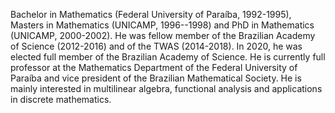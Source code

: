<!-- Write your biography here. Tell the world about yourself. Link to your favorite [subreddit](http://reddit.com). You can put a picture in, too. The code is already in, just name your picture `prof_pic.jpg` and put it in the `img/` folder.

Put your address / P.O. box / other info right below your picture. You can also disable any of these elements by editing `profile` property of the YAML header of your `_pages/about.md`. Edit `_bibliography/papers.bib` and Jekyll will render your [publications page](/multi-language-al-folio/publications/) automatically.

Link to your social media connections, too. This theme is set up to use [Font Awesome icons](https://fontawesome.com/) and [Academicons](https://jpswalsh.github.io/academicons/), like the ones below. Add your Facebook, Twitter, LinkedIn, Google Scholar, or just disable all of them.

-->

Bachelor in Mathematics (Federal University of Paraíba, 1992-1995), Masters in Mathematics (UNICAMP, 1996--1998) and PhD in Mathematics (UNICAMP, 2000-2002). He was fellow member of the Brazilian Academy of Science (2012-2016) and of the TWAS (2014-2018). In 2020, he was elected full member of the Brazilian Academy of Science. He is currently full professor at the Mathematics Department of the Federal University of Paraíba and vice president of the Brazilian Mathematical Society. He is mainly interested in multilinear algebra, functional analysis and applications in discrete mathematics.
